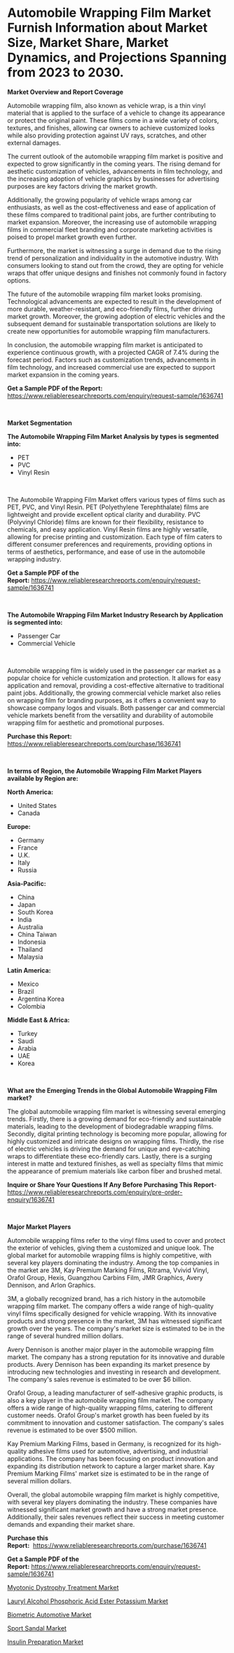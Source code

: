 <p><h1>Automobile Wrapping Film Market Furnish Information about Market Size, Market Share, Market Dynamics, and Projections Spanning from 2023 to 2030.</h1></p><p><strong>Market Overview and Report Coverage</strong></p>
<p><p>Automobile wrapping film, also known as vehicle wrap, is a thin vinyl material that is applied to the surface of a vehicle to change its appearance or protect the original paint. These films come in a wide variety of colors, textures, and finishes, allowing car owners to achieve customized looks while also providing protection against UV rays, scratches, and other external damages.</p><p>The current outlook of the automobile wrapping film market is positive and expected to grow significantly in the coming years. The rising demand for aesthetic customization of vehicles, advancements in film technology, and the increasing adoption of vehicle graphics by businesses for advertising purposes are key factors driving the market growth.</p><p>Additionally, the growing popularity of vehicle wraps among car enthusiasts, as well as the cost-effectiveness and ease of application of these films compared to traditional paint jobs, are further contributing to market expansion. Moreover, the increasing use of automobile wrapping films in commercial fleet branding and corporate marketing activities is poised to propel market growth even further.</p><p>Furthermore, the market is witnessing a surge in demand due to the rising trend of personalization and individuality in the automotive industry. With consumers looking to stand out from the crowd, they are opting for vehicle wraps that offer unique designs and finishes not commonly found in factory options.</p><p>The future of the automobile wrapping film market looks promising. Technological advancements are expected to result in the development of more durable, weather-resistant, and eco-friendly films, further driving market growth. Moreover, the growing adoption of electric vehicles and the subsequent demand for sustainable transportation solutions are likely to create new opportunities for automobile wrapping film manufacturers.</p><p>In conclusion, the automobile wrapping film market is anticipated to experience continuous growth, with a projected CAGR of 7.4% during the forecast period. Factors such as customization trends, advancements in film technology, and increased commercial use are expected to support market expansion in the coming years.</p></p>
<p><strong>Get a Sample PDF of the Report:</strong> <a href="https://www.reliableresearchreports.com/enquiry/request-sample/1636741">https://www.reliableresearchreports.com/enquiry/request-sample/1636741</a></p>
<p>&nbsp;</p>
<p><strong>Market Segmentation</strong></p>
<p><strong>The Automobile Wrapping Film Market Analysis by types is segmented into:</strong></p>
<p><ul><li>PET</li><li>PVC</li><li>Vinyl Resin</li></ul></p>
<p>&nbsp;</p>
<p><p>The Automobile Wrapping Film Market offers various types of films such as PET, PVC, and Vinyl Resin. PET (Polyethylene Terephthalate) films are lightweight and provide excellent optical clarity and durability. PVC (Polyvinyl Chloride) films are known for their flexibility, resistance to chemicals, and easy application. Vinyl Resin films are highly versatile, allowing for precise printing and customization. Each type of film caters to different consumer preferences and requirements, providing options in terms of aesthetics, performance, and ease of use in the automobile wrapping industry.</p></p>
<p><strong>Get a Sample PDF of the Report:</strong>&nbsp;<a href="https://www.reliableresearchreports.com/enquiry/request-sample/1636741">https://www.reliableresearchreports.com/enquiry/request-sample/1636741</a></p>
<p>&nbsp;</p>
<p><strong>The Automobile Wrapping Film Market Industry Research by Application is segmented into:</strong></p>
<p><ul><li>Passenger Car</li><li>Commercial Vehicle</li></ul></p>
<p>&nbsp;</p>
<p><p>Automobile wrapping film is widely used in the passenger car market as a popular choice for vehicle customization and protection. It allows for easy application and removal, providing a cost-effective alternative to traditional paint jobs. Additionally, the growing commercial vehicle market also relies on wrapping film for branding purposes, as it offers a convenient way to showcase company logos and visuals. Both passenger car and commercial vehicle markets benefit from the versatility and durability of automobile wrapping film for aesthetic and promotional purposes.</p></p>
<p><strong>Purchase this Report:</strong>&nbsp; <a href="https://www.reliableresearchreports.com/purchase/1636741">https://www.reliableresearchreports.com/purchase/1636741</a></p>
<p>&nbsp;</p>
<p><strong>In terms of Region, the Automobile Wrapping Film Market Players available by Region are:</strong></p>
<p>
    <p> <strong> North America: </strong>
        <ul>
            <li>United States</li>
            <li>Canada</li>
        </ul>
        </p> 
    <p> <strong> Europe: </strong>
        <ul>
            <li>Germany</li>
            <li>France</li>
            <li>U.K.</li>
            <li>Italy</li>
            <li>Russia</li>
        </ul>
        </p> 
    <p> <strong> Asia-Pacific: </strong>
        <ul>
            <li>China</li>
            <li>Japan</li>
            <li>South Korea</li>
            <li>India</li>
            <li>Australia</li>
            <li>China Taiwan</li>
            <li>Indonesia</li>
            <li>Thailand</li>
            <li>Malaysia</li>
        </ul>
        </p> 
    <p> <strong> Latin America: </strong>
        <ul>
            <li>Mexico</li>
            <li>Brazil</li>
            <li>Argentina Korea</li>
            <li>Colombia</li>
        </ul>
        </p> 
    <p> <strong> Middle East & Africa: </strong>
        <ul>
            <li>Turkey</li>
            <li>Saudi</li>
            <li>Arabia</li>
            <li>UAE</li>
            <li>Korea</li>
        </ul>
    </p>
    </p>
<p>&nbsp;</p>
<p><strong>What are the Emerging Trends in the Global Automobile Wrapping Film market?</strong></p>
<p><p>The global automobile wrapping film market is witnessing several emerging trends. Firstly, there is a growing demand for eco-friendly and sustainable materials, leading to the development of biodegradable wrapping films. Secondly, digital printing technology is becoming more popular, allowing for highly customized and intricate designs on wrapping films. Thirdly, the rise of electric vehicles is driving the demand for unique and eye-catching wraps to differentiate these eco-friendly cars. Lastly, there is a surging interest in matte and textured finishes, as well as specialty films that mimic the appearance of premium materials like carbon fiber and brushed metal.</p></p>
<p><strong>Inquire or Share Your Questions If Any Before Purchasing This Report</strong>- <a href="https://www.reliableresearchreports.com/enquiry/pre-order-enquiry/1636741">https://www.reliableresearchreports.com/enquiry/pre-order-enquiry/1636741</a></p>
<p>&nbsp;</p>
<p><strong>Major Market Players</strong></p>
<p><p>Automobile wrapping films refer to the vinyl films used to cover and protect the exterior of vehicles, giving them a customized and unique look. The global market for automobile wrapping films is highly competitive, with several key players dominating the industry. Among the top companies in the market are 3M, Kay Premium Marking Films, Ritrama, Vvivid Vinyl, Orafol Group, Hexis, Guangzhou Carbins Film, JMR Graphics, Avery Dennison, and Arlon Graphics.</p><p>3M, a globally recognized brand, has a rich history in the automobile wrapping film market. The company offers a wide range of high-quality vinyl films specifically designed for vehicle wrapping. With its innovative products and strong presence in the market, 3M has witnessed significant growth over the years. The company's market size is estimated to be in the range of several hundred million dollars.</p><p>Avery Dennison is another major player in the automobile wrapping film market. The company has a strong reputation for its innovative and durable products. Avery Dennison has been expanding its market presence by introducing new technologies and investing in research and development. The company's sales revenue is estimated to be over $6 billion.</p><p>Orafol Group, a leading manufacturer of self-adhesive graphic products, is also a key player in the automobile wrapping film market. The company offers a wide range of high-quality wrapping films, catering to different customer needs. Orafol Group's market growth has been fueled by its commitment to innovation and customer satisfaction. The company's sales revenue is estimated to be over $500 million.</p><p>Kay Premium Marking Films, based in Germany, is recognized for its high-quality adhesive films used for automotive, advertising, and industrial applications. The company has been focusing on product innovation and expanding its distribution network to capture a larger market share. Kay Premium Marking Films' market size is estimated to be in the range of several million dollars.</p><p>Overall, the global automobile wrapping film market is highly competitive, with several key players dominating the industry. These companies have witnessed significant market growth and have a strong market presence. Additionally, their sales revenues reflect their success in meeting customer demands and expanding their market share.</p></p>
<p><strong>Purchase this Report:</strong>&nbsp;&nbsp;<a href="https://www.reliableresearchreports.com/purchase/1636741">https://www.reliableresearchreports.com/purchase/1636741</a></p>
<p></p>
<p><strong>Get a Sample PDF of the Report:</strong>&nbsp;<a href="https://www.reliableresearchreports.com/enquiry/request-sample/1636741">https://www.reliableresearchreports.com/enquiry/request-sample/1636741</a></p>
<p><p><a href="https://medium.com/@gussiehauck/myotonic-dystrophy-treatment-market-current-market-share-cagr-growth-projection-and-forecast-72c3f5733f7e">Myotonic Dystrophy Treatment Market</a></p><p><a href="https://www.linkedin.com/pulse/lauryl-alcohol-phosphoric-acid-ester-potassium-market-woecc/">Lauryl Alcohol Phosphoric Acid Ester Potassium Market</a></p><p><a href="https://www.linkedin.com/pulse/biometric-automotive-market-challenges-opportunities-growth-khrjc/">Biometric Automotive Market</a></p><p><a href="https://www.linkedin.com/pulse/sport-sandal-market-size-share-global-analysis-report-2023-djute/">Sport Sandal Market</a></p><p><a href="https://medium.com/@ivaschinner/decoding-insulin-preparation-market-metrics-market-share-trends-and-growth-patterns-ff687c6ab0a2">Insulin Preparation Market</a></p></p>